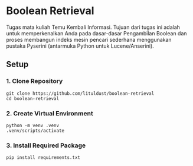 # Boolean Retrieval
Tugas mata kuliah Temu Kembali Informasi. Tujuan dari tugas ini adalah untuk memperkenalkan Anda pada dasar-dasar Pengambilan Boolean dan proses membangun indeks mesin pencari sederhana menggunakan pustaka Pyserini (antarmuka Python untuk Lucene/Anserini).

## Setup
### 1. Clone Repository
```
git clone https://github.com/lituldust/boolean-retrieval
cd boolean-retrieval
```
### 2. Create Virtual Environment
```
python -m venv .venv
.venv/scripts/activate
```
### 3. Install Required Package
```
pip install requirements.txt
```
